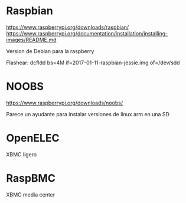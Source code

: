 # Raspbian
https://www.raspberrypi.org/downloads/raspbian/
https://www.raspberrypi.org/documentation/installation/installing-images/README.md

Version de Debian para la raspberry

Flashear:
dcfldd bs=4M if=2017-01-11-raspbian-jessie.img of=/dev/sdd


# NOOBS
https://www.raspberrypi.org/downloads/noobs/

Parece un ayudante para instalar versiones de linux arm en una SD

# OpenELEC
XBMC ligero

# RaspBMC
XBMC media center
